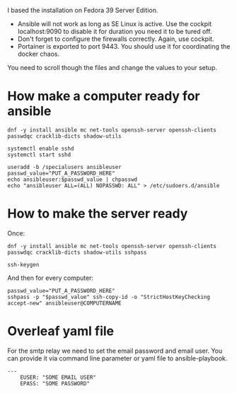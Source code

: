 I based the installation on Fedora 39 Server Edition.

* Ansible will not work as long as SE Linux is active. Use the cockpit localhost:9090 to disable it for duration you need it to be tured off.
* Don't forget to configure the firewalls correctly. Again, use cockpit.
* Portainer is exported to port 9443. You should use it for coordinating the docker chaos.

You need to scroll though the files and change the values to your setup. 

# How make a computer ready for ansible

```
dnf -y install ansible mc net-tools openssh-server openssh-clients passwdqc cracklib-dicts shadow-utils

systemctl enable sshd
systemctl start sshd

useradd -b /specialusers ansibleuser
passwd_value="PUT_A_PASSWORD_HERE"
echo ansibleuser:$passwd_value | chpasswd
echo "ansibleuser ALL=(ALL) NOPASSWD: ALL" > /etc/sudoers.d/ansible
```

# How to make the server ready

Once:
```
dnf -y install ansible mc net-tools openssh-server openssh-clients passwdqc cracklib-dicts shadow-utils sshpass

ssh-keygen
```

And then for every computer:

```
passwd_value="PUT_A_PASSWORD_HERE"
sshpass -p "$passwd_value" ssh-copy-id -o "StrictHostKeyChecking accept-new" ansibleuser@COMPUTERNAME
```
# Overleaf yaml file

For the smtp relay we need to set the email password and email user. You can provide it via command line parameter or yaml file to ansible-playbook. 

```
---
    EUSER: "SOME EMAIL USER"
    EPASS: "SOME PASSWORD"
```
